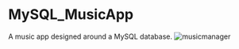 # MySQL_MusicApp
A music app designed around a MySQL database.
![musicmanager](https://user-images.githubusercontent.com/116197753/199425085-2273f3e2-1435-478b-8474-3fec2645f22b.jpeg)
